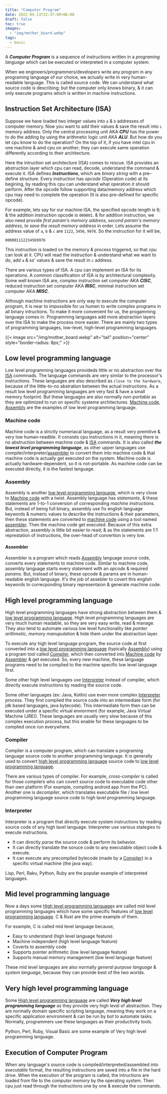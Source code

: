 ```yaml
---
title: "Computer Program"
date: 2022-05-13T22:37:09+06:00
draft: false
toc: true
images:
  - "img/mother_board.webp"
tags:
  - basic
---
```


A ***Computer Program*** is a sequence of instructions written in a *programing language* which can be executed or interpreted in a computer system.

When we engineers/programmers/developers write any program in any programing language of our choice, we actually write in very human-readable language.
This is called source code.
We can understand what source code is describing; but the computer only knows binary, & it can only execute programs which is written in machine instructions.

## Instruction Set Architecture (ISA)

Suppose we have loaded two integer values into `a` & `b` addresses of computer memory.
Now you want to add their values & save the result into `c` memory address.
Only the central processing unit AKA ***CPU*** has the power to do the adding by using the arithmetic logic unit AKA ***ALU***.
But how do you let cpu know to do the operation?
On the top of it, if you have intel cpu in one machine & amd cpu on another; they can execute same operation differently according to their architecture.

Here the intruction set architecture (ISA) comes to rescue. ISA provides an abstruction layer which cpu can read, decode, understand the command & execute it.
ISA defines ***Instructions***, which are *binary string* with a pre-define structure.
Every instruction has *opcode* (Operation code) at its begining, by reading this cpu can understand what operation it should perform.
After the opcode follow supporting data/memory address which cpu may need to complete the operation (It is also pre-defined for specific opcode).

For example, lets say for our machine ISA, the specified opcode length is 6; & the addition instruction opcode is `000001`. & for addition instruction, we also need provide *first param's memory address*, *second param's memory address*, *to save the result memory address* in order. Lets assume the address value of `a`, `b` & `c` are `1122`, `3456`, `9976`.
So the instruction for it will be,

```bin
000001112234569976
```

This instruction is loaded on the memory & process triggered, so that cpu can look at it.
CPU will read the instruction & understand what we want to do, add `a` & `b`s' values & save the result in `c` address.

There are various types of ISA.
A cpu can implement an ISA for its operations.
A common classification of ISA is by architectural complexity.
Some well known ISA are, complex instruction set computer AKA ***CISC***, reduced instruction set computer AKA ***RISC***, minimal instruction set computer AKA ***MISC***.

Although machine instructions are only way to execute the computer program, it is near to impossible for us humen to write complex programs in all binary intructions.
To make it more convenient for us, the progamming language comes in.
Programming languages add more abstraction layers over the ISA to make the process more easier.
There are mainly two types of programming languages, low-level, high-level programming languages.

{{< image src="/img/mother_board.webp" alt="tail" position="center" style="border-radius: 8px;" >}}

## Low level programming language

Low level programming languages provideds little or no abstraction over the [ISA](#instruction-set-architecture-isa) commnads.
The language commands are very similar to the processor's instructions.
These languages are also described as `close to the hardware`, because of the little-to-no abstration between the actual instructions.
As a result low level programming languages are very fast & have a small memory footprint.
But these languages are also normally *non-portable* as they are optimized to run on specific systeme architectures.
[Machine code](#machine-code), [Assembly](#assembly) are the examples of low level programming language.

### Machine code

Machine code is a strictly numeriacal language, as a result very premitive & very low human-readble.
It consists cpu instructions in it, meaning there is no abstruction between machine code &  [ISA](#instruction-set-architecture-isa) commands.
It is also called ***the lowest level programming language***, as other upper languages use compiler/interpreter/[assembler](#assembler) to convert them into machine code & that machine code is actually get executed on the system.
Machine code is actually hardware-dependent, so it is not-portable.
As machine code can be executed directly, it is the fastest language.

### Assembly

Assembly is another [low level programming language](#low-level-programming-language), which is very close to [Machine code](#machine-code) with a twist.
Assembly language has *statements*, & these statements are 1-to-1 conversion of corresponding *machine instructions*.
But, instead of being full binary, assembly use fix english language keywords & numeric values to describe the instructions & their parameters, then these statements are converted to [machine code](#machine-code) using a tool named [assembler](#assembler).
Then the machine code get executed.
Because of this extra abstraction, assembly is little bit easier to read; & as the statements are 1:1 represtation of instructions, the over-head of convertion is very low.

#### Assembler

Assembler is a program which reads [Assembly](#assembly) language source code, converts every statements to machine code.
Similar to machine code, assembly language starts every statement with an *opcode* & required *params*.
But, instead of binary, these opcode & params are in human-readable english language.
It's the job of assebler to covert this english keywords to correcponding binary representaion & generate machine code.

## High level programming language

High level programming languages have strong abstraction between them & [low level programming language](#low-level-programming-language).
High level programming languages are very much human readable, so they are very easy write, read & manage.
They also tend to automate various low level functionality like *pointer arithmetic*, *memory manupulation* & hide them under the abstraction layer.

To execute any high level language program, the source code at first converted into a [low level programming language](#low-level-programming-language) (typically [Assembly](#assembly)) using a program tool called [Compiler](#compiler), which then converted into [Machine code](#machine-code) by [Assembler](#assembler) & get executed.
So, every new machine, these language programs need to be complied to the machine specific low level language first.

Some other high level languages use [Interpreter](#interpreter) instead of compiler, which directly execute instructions by reading the source code.

Some other languages (ex: Java, Kotlin) use even more complex [Interpreter](#interpreter) process.
They first complied the source code into an intermediate form (for jdk based languages, java bytecode). This intermediate form then can be executed under a specific virtual enviorment (for example, Java Virtual Machine (JRE)). These languages are usually very slow because of this complex execution process, but this enable for these languages to be complied once run everywhere.

### Compiler

Compiler is a computer program, which can translate a programing language source code to another programming language.
It is generally used to convert [high level programming language](#high-level-programming-language) source code to [low level programming language](#low-level-programming-language).

There are various types of compiler. For example, *cross-compiler* is called for those compilers who can covert source code to executable code other than own platform (For example, compiling android app from the PC).
Another one is *decompiler*, which translates executable file / low level programming language source code to high lavel programming language.

### Interpreter

Interpreter is a program that directly execute system instructions by reading source code of any high lavel language.
Interpreter use various stategies to execute instructions.

- It can directly *parse* the source code & perform its behavior.
- It can directly translate the soruce code to any executable object code & execute.
- It can execute any precompiled bytecode (made by a [Compiler](#compiler)) in a specific virtual machine (the java way).

Lisp, Perl, Raku, Python, Ruby are the popular example of interpreted languages.

## Mid level programming language

Now a days some [High level programming language](#high-level-programming-language)s are called mid level programming languages which have some specific features of [low level programming language](#low-level-programming-language).
C & Rust are the prime example of them.

For example, C is called mid level language because,

- Easy to understand (high level language feature)
- Machine independent (high level language feature)
- Coverts to assembly code
- Supports pointer arithmetic (low level language feature)
- Supports manual memory management (low level language feature)

These mid level languages are also normally *general purpose language* & *system language*, because they can provide best of the two worlds.

## Very high level programming language

Some [High level programming language](#high-level-programming-language) are called ***Very high level programming language*** as they provide very high level of abstraction.
They are normally domain specific scripting language, meaning they work on a specific application environment & can be run by bot to automate tasks.
Normally, programmers use these languages as their productivity tools.

Python, Perl, Ruby, Visual Basic are some example of Very high level programming language.

## Execution of Computer Program

When any language's source code is compiled/interpreted/assembled into *executable* format, the resulting instructions are saved into a file in the hard drive.
When the execution of the program is called, the intructions are loaded from file to the *computer memory* by the operating system.
Then cpu just read through the instructions one by one & execute the commands.
